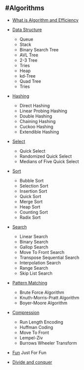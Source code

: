 #Algorithms
---
- [What is Algorithm and Efficiency](https://github.com/jingt06/Algorithms/blob/master/md/algo.md)
- [Data Structure](https://github.com/jingt06/Algorithms/tree/master/DataStructures)
  - Queue
  - Stack
  - Binary Search Tree
  - AVL Tree
  - 2-3 Tree
  - Tries
  - Heap
  - kd-Tree
  - Quad Tree
  - Tries
- [Hashing](https://github.com/jingt06/Algorithms/tree/master/Hashing)
  - Direct Hashing
  - Linear Probing Hashing
  - Double Hashing
  - Chaining Hashing
  - Cuckoo Hashing
  - Extendible Hashing
- [Select](https://github.com/jingt06/Algorithms/tree/master/Select)
  - Quick Select
  - Randomized Quick Select
  - Medians of Five Quick Select
- [Sort](https://github.com/jingt06/Algorithms/tree/master/Sort)
  - Bubble Sort
  - Selection Sort
  - Insertion Sort
  - Quick Sort
  - Merge Sort
  - Heap Sort
  - Counting Sort
  - Radix Sort
- [Search](https://github.com/jingt06/Algorithms/tree/master/Search) 
  - Linear Search
  - Binary Search
  - Gallop Search
  - Move To Front Search
  - Transpose Sequential Search
  - Interpolation Search
  - Range Search
  - Skip List Search
- [Pattern Matching](https://github.com/jingt06/Algorithms/tree/master/PatternMatching)
  - Brute Force Algorithm
  - Knuth-Morris-Pratt Algorithm
  - Boyer-Moore Algorithm
- [Compression](https://github.com/jingt06/Algorithms/tree/master/Compression)
  - Run Length Encoding
  - Huffman Coding
  - Move To Front
  - Lempel-Ziv
  - Burrows Wheeler Transform
- [Fun](https://github.com/jingt06/Algorithms/tree/master/Fun) Just For Fun
 
- [Divide and conquer](https://github.com/jingt06/Algorithms/tree/master/DivideAndConquer)